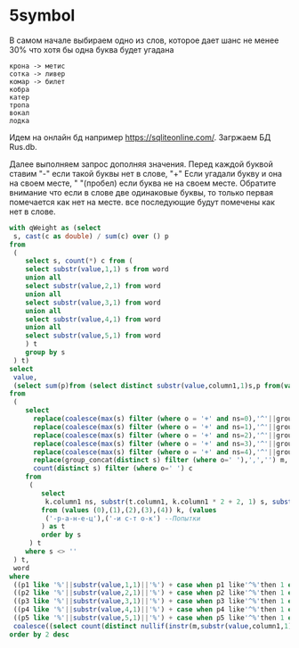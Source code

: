 # 5symbol

В самом начале выбираем одно из слов, которое дает шанс не менее 30% что хотя бы одна буква будет угадана

```plain
крона -> метис
сотка -> ливер
комар -> билет
кобра
катер
тропа
вокал
лодка
```

Идем на онлайн бд например https://sqliteonline.com/. Загржаем БД Rus.db.

Далее выполняем запрос дополняя значения. Перед каждой буквой ставим "-" если такой буквы нет в слове, "+" Если угадали букву и она на своем месте, " "(пробел) если буква не на своем месте. 
Обратите внимание что если в слове две одинаковые буквы, то только первая помечается как нет на месте. все последующие будут помечены как нет в слове.


```sql
with qWeight as (select 
 s, cast(c as double) / sum(c) over () p
from 
 (
	select s, count(*) c from (
	select substr(value,1,1) s from word
	union all
	select substr(value,2,1) from word
	union all
	select substr(value,3,1) from word
	union all
	select substr(value,4,1) from word
	union all
	select substr(value,5,1) from word
	) t 
	group by s
 ) t)
select 
 value,
 (select sum(p)from (select distinct substr(value,column1,1)s,p from(values(1),(2),(3),(4),(5)),qWeight where qWeight.s=substr(value,column1,1)) where (m is null or not m like '%'||s||'%')) 
from 
 (
	select 
	  replace(coalesce(max(s) filter (where o = '+' and ns=0),'^'||group_concat(distinct s) filter (where (o='-'or(o=' 'and ns=0)))),',','') p1,
	  replace(coalesce(max(s) filter (where o = '+' and ns=1),'^'||group_concat(distinct s) filter (where (o='-'or(o=' 'and ns=1)))),',','') p2,
	  replace(coalesce(max(s) filter (where o = '+' and ns=2),'^'||group_concat(distinct s) filter (where (o='-'or(o=' 'and ns=2)))),',','') p3,
	  replace(coalesce(max(s) filter (where o = '+' and ns=3),'^'||group_concat(distinct s) filter (where (o='-'or(o=' 'and ns=3)))),',','') p4,
	  replace(coalesce(max(s) filter (where o = '+' and ns=4),'^'||group_concat(distinct s) filter (where (o='-'or(o=' 'and ns=4)))),',','') p5,
	  replace(group_concat(distinct s) filter (where o=' '),',','') m, 
	  count(distinct s) filter (where o=' ') c
	from
	 (
		select  
		 k.column1 ns, substr(t.column1, k.column1 * 2 + 2, 1) s, substr(t.column1, k.column1 * 2 + 1, 1) o
		from (values (0),(1),(2),(3),(4)) k, (values 		 
		 ('-р-а-н-е-ц'),('-и с-т о-к') --Попытки
		) as t
		order by s
	 ) t
	where s <> ''
 ) t,
 word 
where 
 ((p1 like '%'||substr(value,1,1)||'%') + case when p1 like'^%'then 1 else 0 end)&1=1 and 
 ((p2 like '%'||substr(value,2,1)||'%') + case when p2 like'^%'then 1 else 0 end)&1=1 and
 ((p3 like '%'||substr(value,3,1)||'%') + case when p3 like'^%'then 1 else 0 end)&1=1 and
 ((p4 like '%'||substr(value,4,1)||'%') + case when p4 like'^%'then 1 else 0 end)&1=1 and
 ((p5 like '%'||substr(value,5,1)||'%') + case when p5 like'^%'then 1 else 0 end)&1=1 and
 coalesce((select count(distinct nullif(instr(m,substr(value,column1,1)),0)) from (values (1),(2),(3),(4),(5))),0) = coalesce(c,0)
order by 2 desc
```
